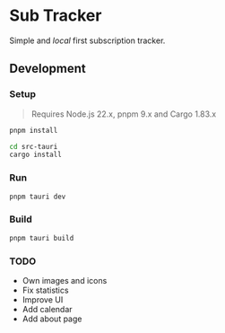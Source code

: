 # Sub Tracker

Simple and _local_ first subscription tracker.

## Development

### Setup

> Requires Node.js 22.x, pnpm 9.x and Cargo 1.83.x

```sh
pnpm install

cd src-tauri
cargo install
```

### Run

```sh
pnpm tauri dev
```

### Build

```sh
pnpm tauri build
```

### TODO

- Own images and icons
- Fix statistics
- Improve UI
- Add calendar
- Add about page
